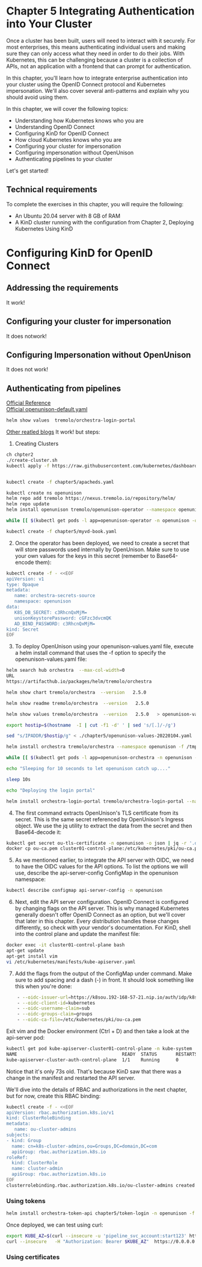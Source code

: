 # Chapter 5 Integrating Authentication into Your Cluster
Once a cluster has been built, users will need to interact with it securely. For most enterprises, this means authenticating individual users and making sure they can only access what they need in order to do their jobs. With Kubernetes, this can be challenging because a cluster is a collection of APIs, not an application with a frontend that can prompt for authentication.

In this chapter, you'll learn how to integrate enterprise authentication into your cluster using the OpenID Connect protocol and Kubernetes impersonation. We'll also cover several anti-patterns and explain why you should avoid using them.

In this chapter, we will cover the following topics:

* Understanding how Kubernetes knows who you are
* Understanding OpenID Connect
* Configuring KinD for OpenID Connect
* How cloud Kubernetes knows who you are
* Configuring your cluster for impersonation
* Configuring impersonation without OpenUnison
* Authenticating pipelines to your cluster

Let's get started!

## Technical requirements
To complete the exercises in this chapter, you will require the following:

* An Ubuntu 20.04 server with 8 GB of RAM
* A KinD cluster running with the configuration from Chapter 2, Deploying Kubernetes Using KinD

# Configuring KinD for OpenID Connect
## Addressing the requirements
It work! 
## Configuring your cluster for impersonation
  It does notwork! 
## Configuring Impersonation without OpenUnison
  It does not work! 
## Authenticating from pipelines
[Official Reference](https://openunison.github.io/deployauth/#deploy-the-portal)  
[Official openunison-default.yaml](https://openunison.github.io/assets/yaml/openunison-default.yaml)    
```bash            
helm show values  tremolo/orchestra-login-portal
```
[Other reatled blogs](https://www.tremolosecurity.com/post/pipelines-and-kubernetes-authentication)
 It work! 
 but steps:
1.  Creating Clusters 
```bash
ch chpter2
./create-cluster.sh
kubectl apply -f https://raw.githubusercontent.com/kubernetes/dashboard/v2.4.0/aio/deploy/recommended.yaml


kubectl create -f chapter5/apacheds.yaml

kubectl create ns openunison
helm repo add tremolo https://nexus.tremolo.io/repository/helm/
helm repo update
helm install openunison tremolo/openunison-operator --namespace openunison

while [[ $(kubectl get pods -l app=openunison-operator -n openunison -o 'jsonpath={..status.conditions[?(@.type=="Ready")].status}') != "True" ]]; do echo "waiting for operator pod" && sleep 1; done

kubectl create -f chapter5/myvd-book.yaml
``` 

2. Once the operator has been deployed, we need to create a secret that will store passwords used internally by OpenUnison. Make sure to use your own values for the keys in this secret (remember to Base64-encode them):
```bash 
kubectl create -f - <<EOF
apiVersion: v1
type: Opaque
metadata:
   name: orchestra-secrets-source
   namespace: openunison
data:
   K8S_DB_SECRET: c3RhcnQxMjM= 
   unisonKeystorePassword: cGFzc3dvcmQK
   AD_BIND_PASSWORD: c3RhcnQxMjM=
kind: Secret
EOF
```

3. To deploy OpenUnison using your openunison-values.yaml file, execute a helm install command that uses the -f option to specify the openunison-values.yaml file:
```bash
helm search hub orchestra  --max-col-width=0
URL                                                                                     CHART VERSION   APP VERSION     DESCRIPTION
https://artifacthub.io/packages/helm/tremolo/orchestra                                  2.5.0           1.0.24          A Helm chart for Kubernetes

helm show chart tremolo/orchestra  --version   2.5.0

helm show readme tremolo/orchestra  --version   2.5.0

helm show values tremolo/orchestra  --version   2.5.0   > openunison-values-today.yaml

export hostip=$(hostname  -I | cut -f1 -d' ' | sed 's/[.]/-/g')

sed "s/IPADDR/$hostip/g" < ./chapter5/openunison-values-20220104.yaml  > /tmp/openunison-values.yaml

helm install orchestra tremolo/orchestra --namespace openunison -f /tmp/openunison-values.yaml

while [[ $(kubectl get pods -l app=openunison-orchestra -n openunison -o 'jsonpath={..status.conditions[?(@.type=="Ready")].status}') != "True" ]]; do echo "waiting for orchestra to be running" && sleep 1; done

echo "Sleeping for 10 seconds to let openunison catch up...."

sleep 10s

echo "Deploying the login portal"

helm install orchestra-login-portal tremolo/orchestra-login-portal --namespace openunison -f /tmp/openunison-values.yaml
```
4. The first command extracts OpenUnison's TLS certificate from its secret. This is the same secret referenced by OpenUnison's Ingress object. We use the jq utility to extract the data from the secret and then Base64-decode it:
```bash                   
kubectl get secret ou-tls-certificate -n openunison -o json | jq -r '.data["tls.crt"]' | base64 -d > ou-ca.pem
docker cp ou-ca.pem cluster01-control-plane:/etc/kubernetes/pki/ou-ca.pem
```
5. As we mentioned earlier, to integrate the API server with OIDC, we need to have the OIDC values for the API options. To list the options we will use, describe the api-server-config ConfigMap in the openunison namespace:
```bash                   
kubectl describe configmap api-server-config -n openunison
```
6. Next, edit the API server configuration. OpenID Connect is configured by changing flags on the API server. This is why managed Kubernetes generally doesn't offer OpenID Connect as an option, but we'll cover that later in this chapter. Every distribution handles these changes differently, so check with your vendor's documentation. For KinD, shell into the control plane and update the manifest file:
```bash                   
docker exec -it cluster01-control-plane bash
apt-get update
apt-get install vim
vi /etc/kubernetes/manifests/kube-apiserver.yaml
```
7. Add the flags from the output of the ConfigMap under command. Make sure to add spacing and a dash (-) in front. It should look something like this when you're done:
```bash                   
    - --oidc-issuer-url=https://k8sou.192-168-57-21.nip.io/auth/idp/k8sIdp
    - --oidc-client-id=kubernetes
    - --oidc-username-claim=sub
    - --oidc-groups-claim=groups
    - --oidc-ca-file=/etc/kubernetes/pki/ou-ca.pem
```
Exit vim and the Docker environment (Ctrl + D) and then take a look at the api-server pod:
```bash    
kubectl get pod kube-apiserver-cluster01-control-plane -n kube-system
NAME                                       READY  STATUS       RESTARTS  AGE
kube-apiserver-cluster-auth-control-plane  1/1    Running      0         73s
```
Notice that it's only 73s old. That's because KinD saw that there was a change in the manifest and restarted the API server.
                   
We'll dive into the details of RBAC and authorizations in the next chapter, but for now, create this RBAC binding:
```bash
kubectl create -f - <<EOF
apiVersion: rbac.authorization.k8s.io/v1
kind: ClusterRoleBinding
metadata:
   name: ou-cluster-admins
subjects:
- kind: Group
  name: cn=k8s-cluster-admins,ou=Groups,DC=domain,DC=com 
  apiGroup: rbac.authorization.k8s.io
roleRef:
  kind: ClusterRole
  name: cluster-admin
  apiGroup: rbac.authorization.k8s.io
EOF
clusterrolebinding.rbac.authorization.k8s.io/ou-cluster-admins created
```
### Using tokens
```bash
helm install orchestra-token-api chapter5/token-login -n openunison -f chapter5/openunison-values-20220104.yaml
```
Once deployed, we can test using curl:

```bash
export KUBE_AZ=$(curl --insecure -u 'pipeline_svc_account:start123' https://k8sou.192-168-2-114.nip.io/k8s-api-token/token/user | jq -r '.token.id_token')
curl --insecure   -H "Authorization: Bearer $KUBE_AZ"  https://0.0.0.0:6443/api
```
### Using certificates
